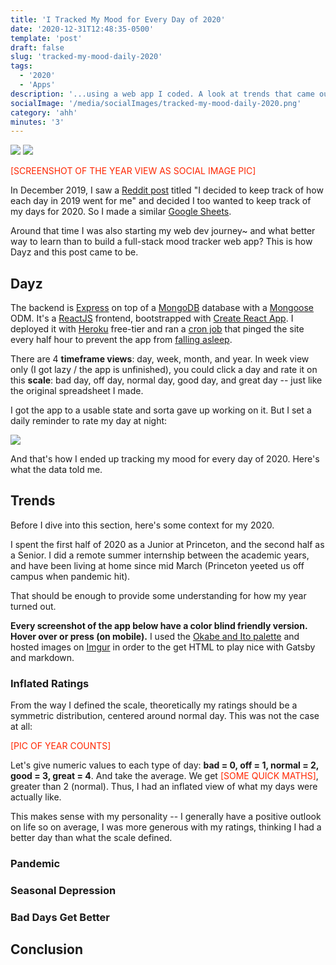 ```yaml
---
title: 'I Tracked My Mood for Every Day of 2020'
date: '2020-12-31T12:48:35-0500'
template: 'post'
draft: false
slug: 'tracked-my-mood-daily-2020'
tags:
  - '2020'
  - 'Apps'
description: '...using a web app I coded. A look at trends that came out of it'
socialImage: '/media/socialImages/tracked-my-mood-daily-2020.png'
category: 'ahh'
minutes: '3'
---
```


<div class="mood">
  <img class="color" src="https://i.imgur.com/aFvba7E.png">
  <img class="colorblind" src="https://i.imgur.com/aXJlufy.png">
</div>

<span style="color:#FF2600">[SCREENSHOT OF THE YEAR VIEW AS SOCIAL IMAGE PIC]</span>

In December 2019, I saw a [Reddit post](https://www.reddit.com/r/CasualConversation/comments/ehz6di/i_decided_to_keep_track_of_how_each_day_in_2019/?utm_source=share&utm_medium=web2x) titled "I decided to keep track of how each day in 2019 went for me" and decided I too wanted to keep track of my days for 2020. So I made a similar [Google Sheets](https://docs.google.com/spreadsheets/d/1D9-rCOvZ2aekkK3pYQw-7tHW3TcxV0UnGJZm_DeWiXk/edit?usp=sharing).

Around that time I was also starting my web dev journey~ and what better way to learn than to build a full-stack mood tracker web app? This is how Dayz and this post came to be.

## Dayz

The backend is [Express](https://expressjs.com/) on top of a [MongoDB](https://www.mongodb.com/) database with a [Mongoose](https://mongoosejs.com/) ODM. It's a [ReactJS](https://reactjs.org/) frontend, bootstrapped with [Create React App](https://reactjs.org/docs/create-a-new-react-app.html#create-react-app). I deployed it with [Heroku](https://www.heroku.com/) free-tier and ran a [cron job](https://cron-job.org/en/) that pinged the site every half hour to prevent the app from [falling asleep](https://blog.heroku.com/app_sleeping_on_heroku).

There are 4 **timeframe views**: day, week, month, and year. In week view only (I got lazy / the app is unfinished), you could click a day and rate it on this **scale**: bad day, off day, normal day, good day, and great day -- just like the original spreadsheet I made.

I got the app to a usable state and sorta gave up working on it. But I set a daily reminder to rate my day at night:

![](/media/tracked-my-mood-daily-2020/reminder.png#width=300px)

And that's how I ended up tracking my mood for every day of 2020. Here's what the data told me.

## Trends

Before I dive into this section, here's some context for my 2020.

I spent the first half of 2020 as a Junior at Princeton, and the second half as a Senior. I did a remote summer internship between the academic years, and have been living at home since mid March (Princeton yeeted us off campus when pandemic hit).

That should be enough to provide some understanding for how my year turned out.

**Every screenshot of the app below have a color blind friendly version. Hover over or press (on mobile).** I used the [Okabe and Ito palette](https://jfly.uni-koeln.de/color/) and hosted images on [Imgur](https://imgur.com/) in order to the get HTML to play nice with Gatsby and markdown.

### Inflated Ratings

From the way I defined the scale, theoretically my ratings should be a symmetric distribution, centered around normal day. This was not the case at all:

<span style="color:#FF2600">[PIC OF YEAR COUNTS]</span>

Let's give numeric values to each type of day: **bad = 0, off = 1, normal = 2, good = 3, great = 4**. And take the average. We get <span style="color:#FF2600">[SOME QUICK MATHS]</span>, greater than 2 (normal). Thus, I had an inflated view of what my days were actually like.

This makes sense with my personality -- I generally have a positive outlook on life so on average, I was more generous with my ratings, thinking I had a better day than what the scale defined.

### Pandemic

### Seasonal Depression

### Bad Days Get Better

## Conclusion
